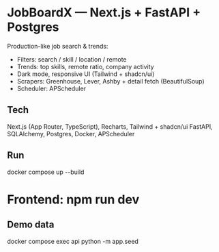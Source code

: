 # JobBoardX — Next.js + FastAPI + Postgres

Production-like job search & trends:
- Filters: search / skill / location / remote
- Trends: top skills, remote ratio, company activity
- Dark mode, responsive UI (Tailwind + shadcn/ui)
- Scrapers: Greenhouse, Lever, Ashby + detail fetch (BeautifulSoup)
- Scheduler: APScheduler

## Tech
Next.js (App Router, TypeScript), Recharts, Tailwind + shadcn/ui
FastAPI, SQLAlchemy, Postgres, Docker, APScheduler

## Run
docker compose up --build
# Frontend: npm run dev

## Demo data
docker compose exec api python -m app.seed